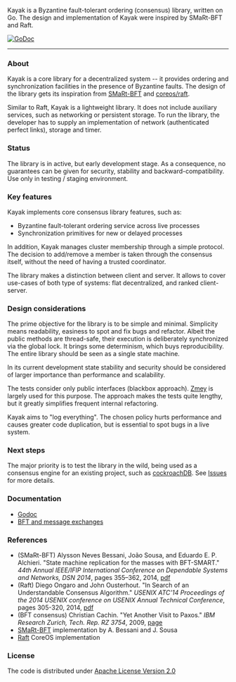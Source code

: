 Kayak is a Byzantine fault-tolerant ordering (consensus) library, written on Go. The design and implementation of Kayak were inspired by SMaRt-BFT and Raft.

[![GoDoc](https://godoc.org/github.com/stratumn/kayak?status.svg)](https://godoc.org/github.com/stratumn/kayak)

---

### About

Kayak is a core library for a decentralized system -- it provides ordering and synchronization facilities in the presence of Byzantine faults. The design of the library gets its inspiration from [SMaRt-BFT](https://github.com/bft-smart/library) and [coreos/raft](https://github.com/coreos/etcd/tree/master/raft).

Similar to Raft, Kayak is a lightweight library. It does not include auxiliary services, such as networking or persistent storage. To run the library, the developer has to supply an implementation of network (authenticated perfect links), storage and timer.

### Status

The library is in active, but early development stage. As a consequence, no guarantees can be given for security, stability and backward-compatibility. Use only in testing / staging environment.


### Key features

Kayak implements core consensus library features, such as:

* Byzantine fault-tolerant ordering service across live processes
* Synchronization primitives for new or delayed processes

In addition, Kayak manages cluster membership through a simple protocol. The decision to add/remove a member is taken through the consensus itself, without the need of having a trusted coordinator.

The library makes a distinction between client and server. It allows to cover use-cases of both type of systems: flat decentralized, and ranked client-server.


### Design considerations

The prime objective for the library is to be simple and minimal. Simplicity means readability, easiness to spot and fix bugs and refactor. Albeit the public methods are thread-safe, their execution is deliberately synchronized via the global lock. It brings some determinism, which buys reproducibility. The entire library should be seen as a single state machine.

In its current development state stability and security should be considered of larger importance than performance and scalability.

The tests consider only public interfaces (blackbox approach). [Zmey](https://github.com/stratumn/zmey) is largely used for this purpose. The approach makes the tests quite lengthy, but it greatly simplifies frequent internal refactoring.

Kayak aims to "log everything". The chosen policy hurts performance and causes greater code duplication, but is essential to spot bugs in a live system.

### Next steps

The major priority is to test the library in the wild, being used as a consensus engine for an existing project, such as [cockroachDB](https://github.com/cockroachdb/cockroach). See [Issues](https://github.com/stratumn/kayak/issues) for more details.


### Documentation

* [Godoc](https://godoc.org/github.com/stratumn/kayak)
* [BFT and message exchanges](doc/messages.md)

### References


* (SMaRt-BFT) Alysson Neves Bessani, João Sousa, and Eduardo E. P. Alchieri. "State machine replication for the masses with BFT-SMART." *44th Annual IEEE/IFIP International Conference on Dependable Systems and Networks, DSN 2014*, pages 355–362, 2014, [pdf](https://www.di.fc.ul.pt/~bessani/publications/dsn14-bftsmart.pdf)
* (Raft) Diego Ongaro and John Ousterhout. "In Search of an Understandable Consensus Algorithm." *USENIX ATC'14 Proceedings of the 2014 USENIX conference on USENIX Annual Technical Conference*, pages 305-320, 2014, [pdf](https://ramcloud.stanford.edu/raft.pdf)
* (BFT consensus) Christian Cachin. "Yet Another Visit to Paxos." *IBM Research Zurich, Tech. Rep. RZ 3754*, 2009, [page](http://domino.watson.ibm.com/library/cyberdig.nsf/papers/5233D5F926B64F2A8525766B00383EC9)
* [SMaRt-BFT](https://github.com/bft-smart/library) implementation by A. Bessani and J. Sousa
* [Raft](https://github.com/coreos/etcd/tree/master/raft) CoreOS implementation

### License

The code is distributed under [Apache License Version 2.0](LICENSE)
